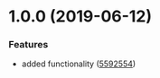 # 1.0.0 (2019-06-12)


### Features

* added functionality ([5592554](https://github.com/the-fittest/ansible-auditd/commit/5592554))
